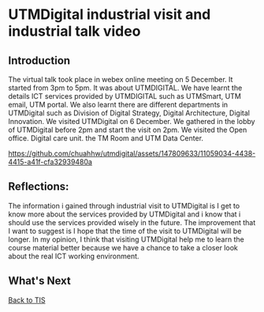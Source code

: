 # UTMDigital industrial visit and industrial talk video
<h2>Introduction</h2>
<p>The virtual talk took place in webex online meeting on 5 December. It started from 3pm to 5pm. It was about UTMDIGITAL. We have learnt the details ICT services provided by UTMDIGITAL such as UTMSmart, UTM email, UTM portal.  We also learnt there are different departments in UTMDigital such as Division of Digital Strategy, Digital Architecture, Digital Innovation. We visited UTMDigital on 6 December. We gathered in the lobby of UTMDigital before 2pm and start the visit on 2pm. We visited the Open office. Digital care unit. the TM Room and UTM Data Center.</p>

https://github.com/chuahhw/utmdigital/assets/147809633/11059034-4438-4415-a41f-cfa32939480a

<h2>Reflections: </h2>
<p>The information i gained through industrial visit to UTMDigital is I get to know more about the services provided by
UTMDigital and i know that i should use the services provided wisely in the future. The improvement that I want to suggest is I hope that the time of the visit to UTMDigital will be longer. In my opinion, I think that visiting UTMDigital help me to learn the course material better because we have a
chance to take a closer look about the real ICT working environment.</p>

<h2>What's Next</h2>

<a href="https://github.com/chuahhw/tis">Back to TIS</a>
